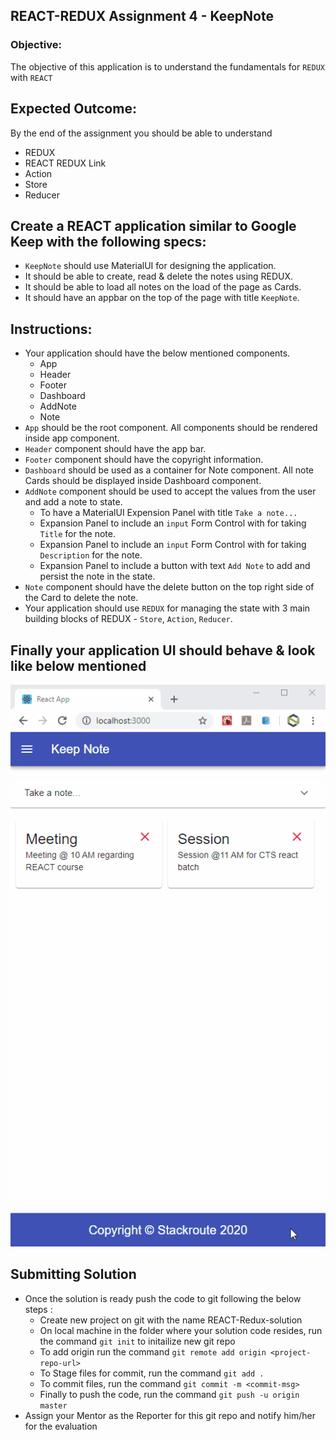 ## REACT-REDUX Assignment 4 - KeepNote

### Objective:
The objective of this application is to understand the fundamentals for `REDUX` with `REACT`

## Expected Outcome:
By the end of the assignment you should be able to understand

- REDUX
- REACT REDUX Link
- Action
- Store
- Reducer

## Create a REACT application similar to Google Keep with the following specs:
- `KeepNote` should use MaterialUI for designing the application.
- It should be able to create, read & delete the notes using REDUX.
- It should be able to load all notes on the load of the page as Cards.
- It should have an appbar on the top of the page with title `KeepNote`.

## Instructions:
- Your application should have the below mentioned components.
    - App
    - Header
    - Footer
    - Dashboard
    - AddNote
    - Note
- `App` should be the root component. All components should be rendered inside app component.
- `Header` component should have the app bar.
- `Footer` component should have the copyright information.
- `Dashboard` should be used as a container for Note component. All note Cards should be displayed inside Dashboard component.
- `AddNote` component should be used to accept the values from the user and add a note to state.
    - To have a MaterialUI Expension Panel with title `Take a note...`
    - Expansion Panel to include an `input` Form Control with for taking `Title` for the note.
    - Expansion Panel to include an `input` Form Control with for taking `Description` for the note.
    - Expansion Panel to include a button with text `Add Note` to add and persist the note in the state.
- `Note` component should have the delete button on the top right side of the Card to delete the note.
- Your application should use `REDUX` for managing the state with 3 main building blocks of REDUX - `Store`, `Action`, `Reducer`.

## Finally your application UI should behave & look like below mentioned
![KeepNote](screenshot/KeepNote.gif)

## Submitting Solution
- Once the solution is ready push the code to git following the below steps :
    - Create new project on git with the name REACT-Redux-solution
    - On local machine in the folder where your solution code resides, run the command `git init` to initailize new git repo 
    - To add origin run the command `git remote add origin <project-repo-url>`
    - To Stage files for commit, run the command `git add .`
    - To commit files, run the command `git commit -m <commit-msg>`
    - Finally to push the code, run the command `git push -u origin master`
- Assign your Mentor as the Reporter for this git repo and notify him/her for the evaluation
